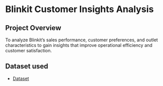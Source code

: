 # Blinkit Customer Insights Analysis

## Project Overview

To analyze Blinkit’s sales performance, customer preferences, and outlet characteristics to gain insights that improve operational efficiency and customer satisfaction.

## Dataset used
- <a href="https://github.com/saiprakash364/Blinkit-Project-Report/blob/main/BlinkIT%20Grocery%20Data.xlsx">Dataset</a>
